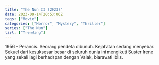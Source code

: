```yaml
---
title: "The Nun II (2023)"
date: 2023-09-14T20:53:06Z
tags: ["Movie"]
categories: ["Horror", "Mystery", "Thriller"]
series: ["The Nun"]
list: ["Trending"]
---
```


1956 - Perancis. Seorang pendeta dibunuh. Kejahatan sedang menyebar. Sekuel dari kesuksesan besar di seluruh dunia ini mengikuti Suster Irene yang sekali lagi berhadapan dengan Valak, biarawati iblis.

  <mux-player stream-type="on-demand"
  src="https://kp3d-my.sharepoint.com/personal/ryoo_kp3d_onmicrosoft_com/_layouts/15/download.aspx?share=EVtoiPoKB2NMtqKq8ziroucBqFk_AXvKPg0a8J-EKz1aMg" metadata-video-title="The Nun II (2023)" prefer-playback="mse" controls>
 
  </mux-player>
  
  
  <script src="https://cdn.jsdelivr.net/npm/@mux/mux-player"></script>
  
   <script id="X9ue5wBSPpU9gomNYl6Y1LUwF6uxcWkRW23i6MtA2wM" type="application/ld+json">
 {
  "@context": "https://schema.org/",
  "@type": "VideoObject",
  "name": "The Nun II (2023)",
  "contentUrl": "https://stream.mux.com/X9ue5wBSPpU9gomNYl6Y1LUwF6uxcWkRW23i6MtA2wM.m3u8",
  "thumbnailUrl": "https://www.themoviedb.org/t/p/original/6ccXFawnYknVMYkcCL30QhEm73j.jpg?width=314&fit_mode=preserve&time=25",
  "uploadDate": "2023-09-14T20:53:06Z",
}

</script>
